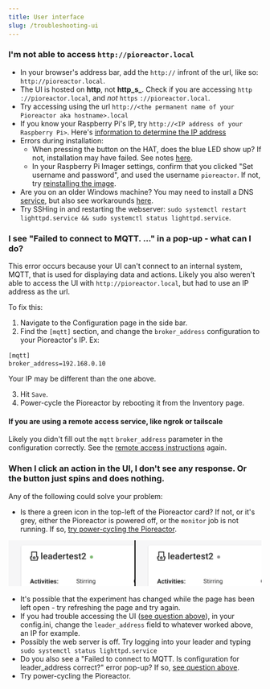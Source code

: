 ```yaml
---
title: User interface
slug: /troubleshooting-ui
---
```


### I'm not able to access `http://pioreactor.local`


- In your browser's address bar, add the `http://` infront of the url, like so: `http://pioreactor.local`.
- The UI is hosted on **http**, not **http_s_**. Check if you are accessing `http` `://pioreactor.local`, and _not_ `https` `://pioreactor.local`.
- Try accessing using the url `http://<the permanent name of your Pioreactor aka hostname>.local`
- If you know your Raspberry Pi's IP, try `http://<IP address of your Raspberry Pi>`. Here's [information to determine the IP address](/user-guide/common-questions#how-can-i-determine-the-pioreactors-ip-address)
- Errors during installation:
    - When pressing the button on the HAT, does the blue LED show up? If not, installation may have failed. See notes [here](/user-guide/software-set-up#my-pioreactor-never-flashes-the-blue-led).
    - In your Raspberry Pi Imager settings, confirm that you clicked "Set username and password", and used the username `pioreactor`. If not, try [reinstalling the image](/user-guide/software-set-up#setting-up-your-raspberry-pi).
 - Are you on an older Windows machine? You may need to install a DNS [service](https://learn.adafruit.com/bonjour-zeroconf-networking-for-windows-and-linux/overview#microsoft-windows-914263-8), but also see workarounds [here](https://github.com/OutsourcedGuru/octoprint-name-resolution-hacks).
 - Try SSHing in and restarting the webserver: `sudo systemctl restart lighttpd.service && sudo systemctl status lighttpd.service`.


### I see "Failed to connect to MQTT. ..." in a pop-up - what can I do?

This error occurs because your UI can't connect to an internal system, MQTT, that is used for displaying data and actions. Likely you also weren't able to access the UI with `http://pioreactor.local`, but had to use an IP address as the url.

To fix this:

1. Navigate to the Configuration page in the side bar.
2. Find the `[mqtt]` section, and change the `broker_address` configuration to your Pioreactor's IP. Ex:

```
[mqtt]
broker_address=192.168.0.10
```

Your IP may be different than the one above.

3. Hit `Save`.
4. Power-cycle the Pioreactor by rebooting it from the Inventory page.

#### If you are using a remote access service, like ngrok or tailscale

Likely you didn't fill out the `mqtt` `broker_address` parameter in the configuration correctly. See the [remote access instructions](https://docs.pioreactor.com/user-guide/remote-access) again.


### When I click an action in the UI, I don't see any response. Or the button just spins and does nothing.

Any of the following could solve your problem:

 - Is there a green icon in the top-left of the Pioreactor card? If not, or it's grey, either the Pioreactor is powered off, or the `monitor` job is not running. If so, [try power-cycling the Pioreactor](/user-guide/common-questions#how-can-i-restart-my-pioreactor-is-pulling-the-power-plug-out-safe).

![Left image is green, right image is grey](/img/user-guide/monitor_on_off.png)


 - It's possible that the experiment has changed while the page has been left open - try refreshing the page and try again.
 - If you had trouble accessing the UI ([see question above](/user-guide/troubleshooting-ui#i-see-failed-to-connect-to-mqtt-is-configuration-for-leader_address-correct-currently-set-to--in-a-pop-up---what-can-i-do)), in your config.ini, change the `leader_address` field to whatever worked above, an IP for example.
 - Possibly the web server is off. Try logging into your leader and typing `sudo systemctl status lighttpd.service`
 - Do you also see a "Failed to connect to MQTT. Is configuration for leader_address correct?" error pop-up? If so, [see question above](/user-guide/troubleshooting-ui#i-see-failed-to-connect-to-mqtt-is-configuration-for-leader_address-correct-currently-set-to--in-a-pop-up---what-can-i-do0).
 - Try power-cycling the Pioreactor.


